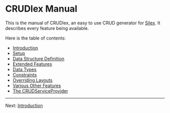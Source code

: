 CRUDlex Manual
==============

This is the manual of CRUDlex, an easy to use CRUD generator for [Silex](http://silex.sensiolabs.org/).
It describes every feature being available.

Here is the table of contents:

- [Introduction](1_introduction.md)
- [Setup](2_setup.md)
- [Data Structure Definition](3_datastructures.md)
- [Extended Features](4_extendedfeatures.md)
- [Data Types](5_datatypes.md)
- [Constraints](6_constraints.md)
- [Overriding Layouts](7_layouts.md)
- [Various Other Features](8_miscfeatures.md)
- [The CRUDServiceProvider](9_crudserviceprovider.md)

---

Next: [Introduction](1_introduction.md)
